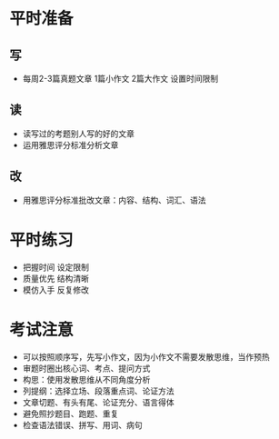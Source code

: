 # 平时准备

## 写

* 每周2-3篇真题文章 1篇小作文 2篇大作文 设置时间限制

## 读

* 读写过的考题别人写的好的文章
* 运用雅思评分标准分析文章

## 改

* 用雅思评分标准批改文章：内容、结构、词汇、语法

# 平时练习

* 把握时间 设定限制
* 质量优先 结构清晰
* 模仿入手 反复修改

# 考试注意

* 可以按照顺序写，先写小作文，因为小作文不需要发散思维，当作预热
* 审题时圈出核心词、考点、提问方式
* 构思：使用发散思维从不同角度分析
* 列提纲：选择立场、段落重点词、论证方法
* 文章切题、有头有尾、论证充分、语言得体
* 避免照抄题目、跑题、重复
* 检查语法错误、拼写、用词、病句
